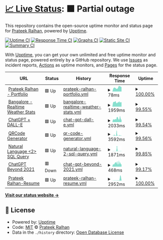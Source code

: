 # [📈 Live Status](https://prateekralhan.github.io/status): <!--live status--> **🟧 Partial outage**

This repository contains the open-source uptime monitor and status page for [Prateek Ralhan](https://prateekralhan.github.io), powered by [Upptime](https://github.com/upptime/upptime).

[![Uptime CI](https://github.com/prateekralhan/status/workflows/Uptime%20CI/badge.svg)](https://github.com/prateekralhan/status/actions?query=workflow%3A%22Uptime+CI%22)
[![Response Time CI](https://github.com/prateekralhan/status/workflows/Response%20Time%20CI/badge.svg)](https://github.com/prateekralhan/status/actions?query=workflow%3A%22Response+Time+CI%22)
[![Graphs CI](https://github.com/prateekralhan/status/workflows/Graphs%20CI/badge.svg)](https://github.com/prateekralhan/status/actions?query=workflow%3A%22Graphs+CI%22)
[![Static Site CI](https://github.com/prateekralhan/status/workflows/Static%20Site%20CI/badge.svg)](https://github.com/prateekralhan/status/actions?query=workflow%3A%22Static+Site+CI%22)
[![Summary CI](https://github.com/prateekralhan/status/workflows/Summary%20CI/badge.svg)](https://github.com/prateekralhan/status/actions?query=workflow%3A%22Summary+CI%22)

With [Upptime](https://upptime.js.org), you can get your own unlimited and free uptime monitor and status page, powered entirely by a GitHub repository. We use [Issues](https://github.com/prateekralhan/status/issues) as incident reports, [Actions](https://github.com/prateekralhan/status/actions) as uptime monitors, and [Pages](https://prateekralhan.github.io/status) for the status page.

<!--start: status pages-->
<!-- This summary is generated by Upptime (https://github.com/upptime/upptime) -->
<!-- Do not edit this manually, your changes will be overwritten -->
<!-- prettier-ignore -->
| URL | Status | History | Response Time | Uptime |
| --- | ------ | ------- | ------------- | ------ |
| <img alt="" src="https://icons.duckduckgo.com/ip3/prateekralhan.github.io.ico" height="13"> [Prateek Ralhan - Portfolio](https://prateekralhan.github.io/) | 🟩 Up | [prateek-ralhan-portfolio.yml](https://github.com/prateekralhan/status/commits/HEAD/history/prateek-ralhan-portfolio.yml) | <details><summary><img alt="Response time graph" src="./graphs/prateek-ralhan-portfolio/response-time-week.png" height="20"> 78ms</summary><br><a href="https://prateekralhan.github.io/status/history/prateek-ralhan-portfolio"><img alt="Response time 82" src="https://img.shields.io/endpoint?url=https%3A%2F%2Fraw.githubusercontent.com%2Fprateekralhan%2Fstatus%2FHEAD%2Fapi%2Fprateek-ralhan-portfolio%2Fresponse-time.json"></a><br><a href="https://prateekralhan.github.io/status/history/prateek-ralhan-portfolio"><img alt="24-hour response time 86" src="https://img.shields.io/endpoint?url=https%3A%2F%2Fraw.githubusercontent.com%2Fprateekralhan%2Fstatus%2FHEAD%2Fapi%2Fprateek-ralhan-portfolio%2Fresponse-time-day.json"></a><br><a href="https://prateekralhan.github.io/status/history/prateek-ralhan-portfolio"><img alt="7-day response time 78" src="https://img.shields.io/endpoint?url=https%3A%2F%2Fraw.githubusercontent.com%2Fprateekralhan%2Fstatus%2FHEAD%2Fapi%2Fprateek-ralhan-portfolio%2Fresponse-time-week.json"></a><br><a href="https://prateekralhan.github.io/status/history/prateek-ralhan-portfolio"><img alt="30-day response time 84" src="https://img.shields.io/endpoint?url=https%3A%2F%2Fraw.githubusercontent.com%2Fprateekralhan%2Fstatus%2FHEAD%2Fapi%2Fprateek-ralhan-portfolio%2Fresponse-time-month.json"></a><br><a href="https://prateekralhan.github.io/status/history/prateek-ralhan-portfolio"><img alt="1-year response time 82" src="https://img.shields.io/endpoint?url=https%3A%2F%2Fraw.githubusercontent.com%2Fprateekralhan%2Fstatus%2FHEAD%2Fapi%2Fprateek-ralhan-portfolio%2Fresponse-time-year.json"></a></details> | <details><summary><a href="https://prateekralhan.github.io/status/history/prateek-ralhan-portfolio">100.00%</a></summary><a href="https://prateekralhan.github.io/status/history/prateek-ralhan-portfolio"><img alt="All-time uptime 100.00%" src="https://img.shields.io/endpoint?url=https%3A%2F%2Fraw.githubusercontent.com%2Fprateekralhan%2Fstatus%2FHEAD%2Fapi%2Fprateek-ralhan-portfolio%2Fuptime.json"></a><br><a href="https://prateekralhan.github.io/status/history/prateek-ralhan-portfolio"><img alt="24-hour uptime 100.00%" src="https://img.shields.io/endpoint?url=https%3A%2F%2Fraw.githubusercontent.com%2Fprateekralhan%2Fstatus%2FHEAD%2Fapi%2Fprateek-ralhan-portfolio%2Fuptime-day.json"></a><br><a href="https://prateekralhan.github.io/status/history/prateek-ralhan-portfolio"><img alt="7-day uptime 100.00%" src="https://img.shields.io/endpoint?url=https%3A%2F%2Fraw.githubusercontent.com%2Fprateekralhan%2Fstatus%2FHEAD%2Fapi%2Fprateek-ralhan-portfolio%2Fuptime-week.json"></a><br><a href="https://prateekralhan.github.io/status/history/prateek-ralhan-portfolio"><img alt="30-day uptime 100.00%" src="https://img.shields.io/endpoint?url=https%3A%2F%2Fraw.githubusercontent.com%2Fprateekralhan%2Fstatus%2FHEAD%2Fapi%2Fprateek-ralhan-portfolio%2Fuptime-month.json"></a><br><a href="https://prateekralhan.github.io/status/history/prateek-ralhan-portfolio"><img alt="1-year uptime 100.00%" src="https://img.shields.io/endpoint?url=https%3A%2F%2Fraw.githubusercontent.com%2Fprateekralhan%2Fstatus%2FHEAD%2Fapi%2Fprateek-ralhan-portfolio%2Fuptime-year.json"></a></details>
| <img alt="" src="https://icons.duckduckgo.com/ip3/bangalore-weather-stats.onrender.com.ico" height="13"> [Bangalore - Realtime Weather Stats](https://bangalore-weather-stats.onrender.com/) | 🟩 Up | [bangalore-realtime-weather-stats.yml](https://github.com/prateekralhan/status/commits/HEAD/history/bangalore-realtime-weather-stats.yml) | <details><summary><img alt="Response time graph" src="./graphs/bangalore-realtime-weather-stats/response-time-week.png" height="20"> 1959ms</summary><br><a href="https://prateekralhan.github.io/status/history/bangalore-realtime-weather-stats"><img alt="Response time 1565" src="https://img.shields.io/endpoint?url=https%3A%2F%2Fraw.githubusercontent.com%2Fprateekralhan%2Fstatus%2FHEAD%2Fapi%2Fbangalore-realtime-weather-stats%2Fresponse-time.json"></a><br><a href="https://prateekralhan.github.io/status/history/bangalore-realtime-weather-stats"><img alt="24-hour response time 4576" src="https://img.shields.io/endpoint?url=https%3A%2F%2Fraw.githubusercontent.com%2Fprateekralhan%2Fstatus%2FHEAD%2Fapi%2Fbangalore-realtime-weather-stats%2Fresponse-time-day.json"></a><br><a href="https://prateekralhan.github.io/status/history/bangalore-realtime-weather-stats"><img alt="7-day response time 1959" src="https://img.shields.io/endpoint?url=https%3A%2F%2Fraw.githubusercontent.com%2Fprateekralhan%2Fstatus%2FHEAD%2Fapi%2Fbangalore-realtime-weather-stats%2Fresponse-time-week.json"></a><br><a href="https://prateekralhan.github.io/status/history/bangalore-realtime-weather-stats"><img alt="30-day response time 1057" src="https://img.shields.io/endpoint?url=https%3A%2F%2Fraw.githubusercontent.com%2Fprateekralhan%2Fstatus%2FHEAD%2Fapi%2Fbangalore-realtime-weather-stats%2Fresponse-time-month.json"></a><br><a href="https://prateekralhan.github.io/status/history/bangalore-realtime-weather-stats"><img alt="1-year response time 1565" src="https://img.shields.io/endpoint?url=https%3A%2F%2Fraw.githubusercontent.com%2Fprateekralhan%2Fstatus%2FHEAD%2Fapi%2Fbangalore-realtime-weather-stats%2Fresponse-time-year.json"></a></details> | <details><summary><a href="https://prateekralhan.github.io/status/history/bangalore-realtime-weather-stats">99.55%</a></summary><a href="https://prateekralhan.github.io/status/history/bangalore-realtime-weather-stats"><img alt="All-time uptime 35.59%" src="https://img.shields.io/endpoint?url=https%3A%2F%2Fraw.githubusercontent.com%2Fprateekralhan%2Fstatus%2FHEAD%2Fapi%2Fbangalore-realtime-weather-stats%2Fuptime.json"></a><br><a href="https://prateekralhan.github.io/status/history/bangalore-realtime-weather-stats"><img alt="24-hour uptime 98.02%" src="https://img.shields.io/endpoint?url=https%3A%2F%2Fraw.githubusercontent.com%2Fprateekralhan%2Fstatus%2FHEAD%2Fapi%2Fbangalore-realtime-weather-stats%2Fuptime-day.json"></a><br><a href="https://prateekralhan.github.io/status/history/bangalore-realtime-weather-stats"><img alt="7-day uptime 99.55%" src="https://img.shields.io/endpoint?url=https%3A%2F%2Fraw.githubusercontent.com%2Fprateekralhan%2Fstatus%2FHEAD%2Fapi%2Fbangalore-realtime-weather-stats%2Fuptime-week.json"></a><br><a href="https://prateekralhan.github.io/status/history/bangalore-realtime-weather-stats"><img alt="30-day uptime 39.10%" src="https://img.shields.io/endpoint?url=https%3A%2F%2Fraw.githubusercontent.com%2Fprateekralhan%2Fstatus%2FHEAD%2Fapi%2Fbangalore-realtime-weather-stats%2Fuptime-month.json"></a><br><a href="https://prateekralhan.github.io/status/history/bangalore-realtime-weather-stats"><img alt="1-year uptime 35.59%" src="https://img.shields.io/endpoint?url=https%3A%2F%2Fraw.githubusercontent.com%2Fprateekralhan%2Fstatus%2FHEAD%2Fapi%2Fbangalore-realtime-weather-stats%2Fuptime-year.json"></a></details>
| <img alt="" src="https://icons.duckduckgo.com/ip3/streamlit-chatgpt-dalle2.onrender.com.ico" height="13"> [ChatGPT + DALL-E](https://streamlit-chatgpt-dalle2.onrender.com/) | 🟩 Up | [chat-gpt-dall-e.yml](https://github.com/prateekralhan/status/commits/HEAD/history/chat-gpt-dall-e.yml) | <details><summary><img alt="Response time graph" src="./graphs/chat-gpt-dall-e/response-time-week.png" height="20"> 2033ms</summary><br><a href="https://prateekralhan.github.io/status/history/chat-gpt-dall-e"><img alt="Response time 1486" src="https://img.shields.io/endpoint?url=https%3A%2F%2Fraw.githubusercontent.com%2Fprateekralhan%2Fstatus%2FHEAD%2Fapi%2Fchat-gpt-dall-e%2Fresponse-time.json"></a><br><a href="https://prateekralhan.github.io/status/history/chat-gpt-dall-e"><img alt="24-hour response time 3898" src="https://img.shields.io/endpoint?url=https%3A%2F%2Fraw.githubusercontent.com%2Fprateekralhan%2Fstatus%2FHEAD%2Fapi%2Fchat-gpt-dall-e%2Fresponse-time-day.json"></a><br><a href="https://prateekralhan.github.io/status/history/chat-gpt-dall-e"><img alt="7-day response time 2033" src="https://img.shields.io/endpoint?url=https%3A%2F%2Fraw.githubusercontent.com%2Fprateekralhan%2Fstatus%2FHEAD%2Fapi%2Fchat-gpt-dall-e%2Fresponse-time-week.json"></a><br><a href="https://prateekralhan.github.io/status/history/chat-gpt-dall-e"><img alt="30-day response time 1297" src="https://img.shields.io/endpoint?url=https%3A%2F%2Fraw.githubusercontent.com%2Fprateekralhan%2Fstatus%2FHEAD%2Fapi%2Fchat-gpt-dall-e%2Fresponse-time-month.json"></a><br><a href="https://prateekralhan.github.io/status/history/chat-gpt-dall-e"><img alt="1-year response time 1486" src="https://img.shields.io/endpoint?url=https%3A%2F%2Fraw.githubusercontent.com%2Fprateekralhan%2Fstatus%2FHEAD%2Fapi%2Fchat-gpt-dall-e%2Fresponse-time-year.json"></a></details> | <details><summary><a href="https://prateekralhan.github.io/status/history/chat-gpt-dall-e">99.54%</a></summary><a href="https://prateekralhan.github.io/status/history/chat-gpt-dall-e"><img alt="All-time uptime 35.57%" src="https://img.shields.io/endpoint?url=https%3A%2F%2Fraw.githubusercontent.com%2Fprateekralhan%2Fstatus%2FHEAD%2Fapi%2Fchat-gpt-dall-e%2Fuptime.json"></a><br><a href="https://prateekralhan.github.io/status/history/chat-gpt-dall-e"><img alt="24-hour uptime 96.78%" src="https://img.shields.io/endpoint?url=https%3A%2F%2Fraw.githubusercontent.com%2Fprateekralhan%2Fstatus%2FHEAD%2Fapi%2Fchat-gpt-dall-e%2Fuptime-day.json"></a><br><a href="https://prateekralhan.github.io/status/history/chat-gpt-dall-e"><img alt="7-day uptime 99.54%" src="https://img.shields.io/endpoint?url=https%3A%2F%2Fraw.githubusercontent.com%2Fprateekralhan%2Fstatus%2FHEAD%2Fapi%2Fchat-gpt-dall-e%2Fuptime-week.json"></a><br><a href="https://prateekralhan.github.io/status/history/chat-gpt-dall-e"><img alt="30-day uptime 39.23%" src="https://img.shields.io/endpoint?url=https%3A%2F%2Fraw.githubusercontent.com%2Fprateekralhan%2Fstatus%2FHEAD%2Fapi%2Fchat-gpt-dall-e%2Fuptime-month.json"></a><br><a href="https://prateekralhan.github.io/status/history/chat-gpt-dall-e"><img alt="1-year uptime 35.57%" src="https://img.shields.io/endpoint?url=https%3A%2F%2Fraw.githubusercontent.com%2Fprateekralhan%2Fstatus%2FHEAD%2Fapi%2Fchat-gpt-dall-e%2Fuptime-year.json"></a></details>
| <img alt="" src="https://icons.duckduckgo.com/ip3/qrcode-generator.onrender.com.ico" height="13"> [QRCode Generator](https://qrcode-generator.onrender.com/) | 🟩 Up | [qr-code-generator.yml](https://github.com/prateekralhan/status/commits/HEAD/history/qr-code-generator.yml) | <details><summary><img alt="Response time graph" src="./graphs/qr-code-generator/response-time-week.png" height="20"> 3592ms</summary><br><a href="https://prateekralhan.github.io/status/history/qr-code-generator"><img alt="Response time 1410" src="https://img.shields.io/endpoint?url=https%3A%2F%2Fraw.githubusercontent.com%2Fprateekralhan%2Fstatus%2FHEAD%2Fapi%2Fqr-code-generator%2Fresponse-time.json"></a><br><a href="https://prateekralhan.github.io/status/history/qr-code-generator"><img alt="24-hour response time 3112" src="https://img.shields.io/endpoint?url=https%3A%2F%2Fraw.githubusercontent.com%2Fprateekralhan%2Fstatus%2FHEAD%2Fapi%2Fqr-code-generator%2Fresponse-time-day.json"></a><br><a href="https://prateekralhan.github.io/status/history/qr-code-generator"><img alt="7-day response time 3592" src="https://img.shields.io/endpoint?url=https%3A%2F%2Fraw.githubusercontent.com%2Fprateekralhan%2Fstatus%2FHEAD%2Fapi%2Fqr-code-generator%2Fresponse-time-week.json"></a><br><a href="https://prateekralhan.github.io/status/history/qr-code-generator"><img alt="30-day response time 2107" src="https://img.shields.io/endpoint?url=https%3A%2F%2Fraw.githubusercontent.com%2Fprateekralhan%2Fstatus%2FHEAD%2Fapi%2Fqr-code-generator%2Fresponse-time-month.json"></a><br><a href="https://prateekralhan.github.io/status/history/qr-code-generator"><img alt="1-year response time 1410" src="https://img.shields.io/endpoint?url=https%3A%2F%2Fraw.githubusercontent.com%2Fprateekralhan%2Fstatus%2FHEAD%2Fapi%2Fqr-code-generator%2Fresponse-time-year.json"></a></details> | <details><summary><a href="https://prateekralhan.github.io/status/history/qr-code-generator">99.56%</a></summary><a href="https://prateekralhan.github.io/status/history/qr-code-generator"><img alt="All-time uptime 35.25%" src="https://img.shields.io/endpoint?url=https%3A%2F%2Fraw.githubusercontent.com%2Fprateekralhan%2Fstatus%2FHEAD%2Fapi%2Fqr-code-generator%2Fuptime.json"></a><br><a href="https://prateekralhan.github.io/status/history/qr-code-generator"><img alt="24-hour uptime 96.89%" src="https://img.shields.io/endpoint?url=https%3A%2F%2Fraw.githubusercontent.com%2Fprateekralhan%2Fstatus%2FHEAD%2Fapi%2Fqr-code-generator%2Fuptime-day.json"></a><br><a href="https://prateekralhan.github.io/status/history/qr-code-generator"><img alt="7-day uptime 99.56%" src="https://img.shields.io/endpoint?url=https%3A%2F%2Fraw.githubusercontent.com%2Fprateekralhan%2Fstatus%2FHEAD%2Fapi%2Fqr-code-generator%2Fuptime-week.json"></a><br><a href="https://prateekralhan.github.io/status/history/qr-code-generator"><img alt="30-day uptime 39.05%" src="https://img.shields.io/endpoint?url=https%3A%2F%2Fraw.githubusercontent.com%2Fprateekralhan%2Fstatus%2FHEAD%2Fapi%2Fqr-code-generator%2Fuptime-month.json"></a><br><a href="https://prateekralhan.github.io/status/history/qr-code-generator"><img alt="1-year uptime 35.25%" src="https://img.shields.io/endpoint?url=https%3A%2F%2Fraw.githubusercontent.com%2Fprateekralhan%2Fstatus%2FHEAD%2Fapi%2Fqr-code-generator%2Fuptime-year.json"></a></details>
| <img alt="" src="https://icons.duckduckgo.com/ip3/natural-language-2-sql-queries.onrender.com.ico" height="13"> [Natural Language <2> SQL Query](https://natural-language-2-sql-queries.onrender.com/) | 🟩 Up | [natural-language-2-sql-query.yml](https://github.com/prateekralhan/status/commits/HEAD/history/natural-language-2-sql-query.yml) | <details><summary><img alt="Response time graph" src="./graphs/natural-language-2-sql-query/response-time-week.png" height="20"> 1871ms</summary><br><a href="https://prateekralhan.github.io/status/history/natural-language-2-sql-query"><img alt="Response time 1928" src="https://img.shields.io/endpoint?url=https%3A%2F%2Fraw.githubusercontent.com%2Fprateekralhan%2Fstatus%2FHEAD%2Fapi%2Fnatural-language-2-sql-query%2Fresponse-time.json"></a><br><a href="https://prateekralhan.github.io/status/history/natural-language-2-sql-query"><img alt="24-hour response time 387" src="https://img.shields.io/endpoint?url=https%3A%2F%2Fraw.githubusercontent.com%2Fprateekralhan%2Fstatus%2FHEAD%2Fapi%2Fnatural-language-2-sql-query%2Fresponse-time-day.json"></a><br><a href="https://prateekralhan.github.io/status/history/natural-language-2-sql-query"><img alt="7-day response time 1871" src="https://img.shields.io/endpoint?url=https%3A%2F%2Fraw.githubusercontent.com%2Fprateekralhan%2Fstatus%2FHEAD%2Fapi%2Fnatural-language-2-sql-query%2Fresponse-time-week.json"></a><br><a href="https://prateekralhan.github.io/status/history/natural-language-2-sql-query"><img alt="30-day response time 980" src="https://img.shields.io/endpoint?url=https%3A%2F%2Fraw.githubusercontent.com%2Fprateekralhan%2Fstatus%2FHEAD%2Fapi%2Fnatural-language-2-sql-query%2Fresponse-time-month.json"></a><br><a href="https://prateekralhan.github.io/status/history/natural-language-2-sql-query"><img alt="1-year response time 1928" src="https://img.shields.io/endpoint?url=https%3A%2F%2Fraw.githubusercontent.com%2Fprateekralhan%2Fstatus%2FHEAD%2Fapi%2Fnatural-language-2-sql-query%2Fresponse-time-year.json"></a></details> | <details><summary><a href="https://prateekralhan.github.io/status/history/natural-language-2-sql-query">99.85%</a></summary><a href="https://prateekralhan.github.io/status/history/natural-language-2-sql-query"><img alt="All-time uptime 34.78%" src="https://img.shields.io/endpoint?url=https%3A%2F%2Fraw.githubusercontent.com%2Fprateekralhan%2Fstatus%2FHEAD%2Fapi%2Fnatural-language-2-sql-query%2Fuptime.json"></a><br><a href="https://prateekralhan.github.io/status/history/natural-language-2-sql-query"><img alt="24-hour uptime 98.96%" src="https://img.shields.io/endpoint?url=https%3A%2F%2Fraw.githubusercontent.com%2Fprateekralhan%2Fstatus%2FHEAD%2Fapi%2Fnatural-language-2-sql-query%2Fuptime-day.json"></a><br><a href="https://prateekralhan.github.io/status/history/natural-language-2-sql-query"><img alt="7-day uptime 99.85%" src="https://img.shields.io/endpoint?url=https%3A%2F%2Fraw.githubusercontent.com%2Fprateekralhan%2Fstatus%2FHEAD%2Fapi%2Fnatural-language-2-sql-query%2Fuptime-week.json"></a><br><a href="https://prateekralhan.github.io/status/history/natural-language-2-sql-query"><img alt="30-day uptime 38.57%" src="https://img.shields.io/endpoint?url=https%3A%2F%2Fraw.githubusercontent.com%2Fprateekralhan%2Fstatus%2FHEAD%2Fapi%2Fnatural-language-2-sql-query%2Fuptime-month.json"></a><br><a href="https://prateekralhan.github.io/status/history/natural-language-2-sql-query"><img alt="1-year uptime 34.78%" src="https://img.shields.io/endpoint?url=https%3A%2F%2Fraw.githubusercontent.com%2Fprateekralhan%2Fstatus%2FHEAD%2Fapi%2Fnatural-language-2-sql-query%2Fuptime-year.json"></a></details>
| <img alt="" src="https://icons.duckduckgo.com/ip3/chatgpt-beyond-2021.onrender.com.ico" height="13"> [ChatGPT Beyond 2021](https://chatgpt-beyond-2021.onrender.com/) | 🟥 Down | [chat-gpt-beyond-2021.yml](https://github.com/prateekralhan/status/commits/HEAD/history/chat-gpt-beyond-2021.yml) | <details><summary><img alt="Response time graph" src="./graphs/chat-gpt-beyond-2021/response-time-week.png" height="20"> 468ms</summary><br><a href="https://prateekralhan.github.io/status/history/chat-gpt-beyond-2021"><img alt="Response time 1717" src="https://img.shields.io/endpoint?url=https%3A%2F%2Fraw.githubusercontent.com%2Fprateekralhan%2Fstatus%2FHEAD%2Fapi%2Fchat-gpt-beyond-2021%2Fresponse-time.json"></a><br><a href="https://prateekralhan.github.io/status/history/chat-gpt-beyond-2021"><img alt="24-hour response time 473" src="https://img.shields.io/endpoint?url=https%3A%2F%2Fraw.githubusercontent.com%2Fprateekralhan%2Fstatus%2FHEAD%2Fapi%2Fchat-gpt-beyond-2021%2Fresponse-time-day.json"></a><br><a href="https://prateekralhan.github.io/status/history/chat-gpt-beyond-2021"><img alt="7-day response time 468" src="https://img.shields.io/endpoint?url=https%3A%2F%2Fraw.githubusercontent.com%2Fprateekralhan%2Fstatus%2FHEAD%2Fapi%2Fchat-gpt-beyond-2021%2Fresponse-time-week.json"></a><br><a href="https://prateekralhan.github.io/status/history/chat-gpt-beyond-2021"><img alt="30-day response time 1414" src="https://img.shields.io/endpoint?url=https%3A%2F%2Fraw.githubusercontent.com%2Fprateekralhan%2Fstatus%2FHEAD%2Fapi%2Fchat-gpt-beyond-2021%2Fresponse-time-month.json"></a><br><a href="https://prateekralhan.github.io/status/history/chat-gpt-beyond-2021"><img alt="1-year response time 1717" src="https://img.shields.io/endpoint?url=https%3A%2F%2Fraw.githubusercontent.com%2Fprateekralhan%2Fstatus%2FHEAD%2Fapi%2Fchat-gpt-beyond-2021%2Fresponse-time-year.json"></a></details> | <details><summary><a href="https://prateekralhan.github.io/status/history/chat-gpt-beyond-2021">99.17%</a></summary><a href="https://prateekralhan.github.io/status/history/chat-gpt-beyond-2021"><img alt="All-time uptime 35.04%" src="https://img.shields.io/endpoint?url=https%3A%2F%2Fraw.githubusercontent.com%2Fprateekralhan%2Fstatus%2FHEAD%2Fapi%2Fchat-gpt-beyond-2021%2Fuptime.json"></a><br><a href="https://prateekralhan.github.io/status/history/chat-gpt-beyond-2021"><img alt="24-hour uptime 94.16%" src="https://img.shields.io/endpoint?url=https%3A%2F%2Fraw.githubusercontent.com%2Fprateekralhan%2Fstatus%2FHEAD%2Fapi%2Fchat-gpt-beyond-2021%2Fuptime-day.json"></a><br><a href="https://prateekralhan.github.io/status/history/chat-gpt-beyond-2021"><img alt="7-day uptime 99.17%" src="https://img.shields.io/endpoint?url=https%3A%2F%2Fraw.githubusercontent.com%2Fprateekralhan%2Fstatus%2FHEAD%2Fapi%2Fchat-gpt-beyond-2021%2Fuptime-week.json"></a><br><a href="https://prateekralhan.github.io/status/history/chat-gpt-beyond-2021"><img alt="30-day uptime 38.55%" src="https://img.shields.io/endpoint?url=https%3A%2F%2Fraw.githubusercontent.com%2Fprateekralhan%2Fstatus%2FHEAD%2Fapi%2Fchat-gpt-beyond-2021%2Fuptime-month.json"></a><br><a href="https://prateekralhan.github.io/status/history/chat-gpt-beyond-2021"><img alt="1-year uptime 35.04%" src="https://img.shields.io/endpoint?url=https%3A%2F%2Fraw.githubusercontent.com%2Fprateekralhan%2Fstatus%2FHEAD%2Fapi%2Fchat-gpt-beyond-2021%2Fuptime-year.json"></a></details>
| <img alt="" src="https://icons.duckduckgo.com/ip3/prateek-online-resume-render.onrender.com.ico" height="13"> [Prateek Ralhan-Resume](https://prateek-online-resume-render.onrender.com/) | 🟩 Up | [prateek-ralhan-resume.yml](https://github.com/prateekralhan/status/commits/HEAD/history/prateek-ralhan-resume.yml) | <details><summary><img alt="Response time graph" src="./graphs/prateek-ralhan-resume/response-time-week.png" height="20"> 2952ms</summary><br><a href="https://prateekralhan.github.io/status/history/prateek-ralhan-resume"><img alt="Response time 1362" src="https://img.shields.io/endpoint?url=https%3A%2F%2Fraw.githubusercontent.com%2Fprateekralhan%2Fstatus%2FHEAD%2Fapi%2Fprateek-ralhan-resume%2Fresponse-time.json"></a><br><a href="https://prateekralhan.github.io/status/history/prateek-ralhan-resume"><img alt="24-hour response time 290" src="https://img.shields.io/endpoint?url=https%3A%2F%2Fraw.githubusercontent.com%2Fprateekralhan%2Fstatus%2FHEAD%2Fapi%2Fprateek-ralhan-resume%2Fresponse-time-day.json"></a><br><a href="https://prateekralhan.github.io/status/history/prateek-ralhan-resume"><img alt="7-day response time 2952" src="https://img.shields.io/endpoint?url=https%3A%2F%2Fraw.githubusercontent.com%2Fprateekralhan%2Fstatus%2FHEAD%2Fapi%2Fprateek-ralhan-resume%2Fresponse-time-week.json"></a><br><a href="https://prateekralhan.github.io/status/history/prateek-ralhan-resume"><img alt="30-day response time 902" src="https://img.shields.io/endpoint?url=https%3A%2F%2Fraw.githubusercontent.com%2Fprateekralhan%2Fstatus%2FHEAD%2Fapi%2Fprateek-ralhan-resume%2Fresponse-time-month.json"></a><br><a href="https://prateekralhan.github.io/status/history/prateek-ralhan-resume"><img alt="1-year response time 1362" src="https://img.shields.io/endpoint?url=https%3A%2F%2Fraw.githubusercontent.com%2Fprateekralhan%2Fstatus%2FHEAD%2Fapi%2Fprateek-ralhan-resume%2Fresponse-time-year.json"></a></details> | <details><summary><a href="https://prateekralhan.github.io/status/history/prateek-ralhan-resume">100.00%</a></summary><a href="https://prateekralhan.github.io/status/history/prateek-ralhan-resume"><img alt="All-time uptime 35.33%" src="https://img.shields.io/endpoint?url=https%3A%2F%2Fraw.githubusercontent.com%2Fprateekralhan%2Fstatus%2FHEAD%2Fapi%2Fprateek-ralhan-resume%2Fuptime.json"></a><br><a href="https://prateekralhan.github.io/status/history/prateek-ralhan-resume"><img alt="24-hour uptime 100.00%" src="https://img.shields.io/endpoint?url=https%3A%2F%2Fraw.githubusercontent.com%2Fprateekralhan%2Fstatus%2FHEAD%2Fapi%2Fprateek-ralhan-resume%2Fuptime-day.json"></a><br><a href="https://prateekralhan.github.io/status/history/prateek-ralhan-resume"><img alt="7-day uptime 100.00%" src="https://img.shields.io/endpoint?url=https%3A%2F%2Fraw.githubusercontent.com%2Fprateekralhan%2Fstatus%2FHEAD%2Fapi%2Fprateek-ralhan-resume%2Fuptime-week.json"></a><br><a href="https://prateekralhan.github.io/status/history/prateek-ralhan-resume"><img alt="30-day uptime 39.30%" src="https://img.shields.io/endpoint?url=https%3A%2F%2Fraw.githubusercontent.com%2Fprateekralhan%2Fstatus%2FHEAD%2Fapi%2Fprateek-ralhan-resume%2Fuptime-month.json"></a><br><a href="https://prateekralhan.github.io/status/history/prateek-ralhan-resume"><img alt="1-year uptime 35.33%" src="https://img.shields.io/endpoint?url=https%3A%2F%2Fraw.githubusercontent.com%2Fprateekralhan%2Fstatus%2FHEAD%2Fapi%2Fprateek-ralhan-resume%2Fuptime-year.json"></a></details>

<!--end: status pages-->

[**Visit our status website →**](https://prateekralhan.github.io/status)

## 📄 License

- Powered by: [Upptime](https://github.com/upptime/upptime)
- Code: [MIT](./LICENSE) © [Prateek Ralhan](https://prateekralhan.github.io/)
- Data in the `./history` directory: [Open Database License](https://opendatacommons.org/licenses/odbl/1-0/)
